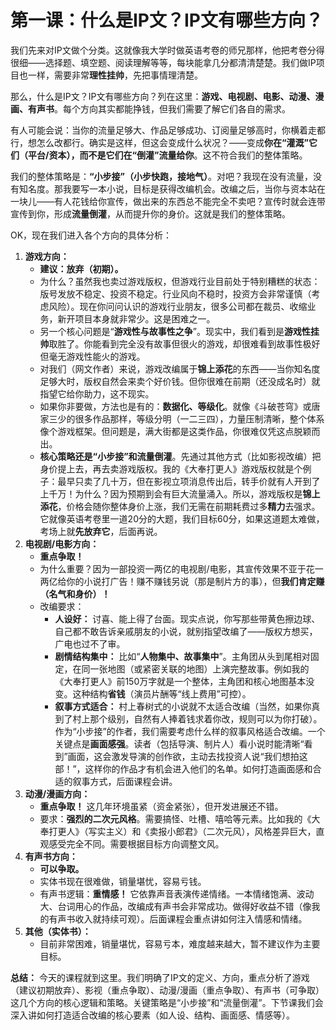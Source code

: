 # **第一课：什么是IP文？IP文有哪些方向？**

我们先来对IP文做个分类。这就像我大学时做英语考卷的师兄那样，他把考卷分得很细——选择题、填空题、阅读理解等等，每块能拿几分都清清楚楚。我们做IP项目也一样，需要非常**理性挂帅**，先把事情理清楚。

那么，什么是IP文？IP文有哪些方向？列在这里：**游戏、电视剧、电影、动漫、漫画、有声书**。每个方向其实都能挣钱，但我们需要了解它们各自的需求。

有人可能会说：当你的流量足够大、作品足够成功、订阅量足够高时，你横着走都行，想怎么改都行。确实是这样，但这会变成什么状况？——变成**你在“灌溉”它们（平台/资本），而不是它们在“倒灌”流量给你**。这不符合我们的整体策略。

我们的整体策略是：**“小步接”（小步快跑，接地气）**。对吧？我现在没有流量，没有知名度。那我要写一本小说，目标是获得改编机会。改编之后，当你与资本站在一块儿——有人花钱给你宣传，做出来的东西总不能完全不卖吧？宣传时就会连带宣传到你，形成**流量倒灌**，从而提升你的身价。这就是我们的整体策略。

OK，现在我们进入各个方向的具体分析：

1. **游戏方向：**
   - **建议：放弃（初期）。**
   - 为什么？虽然我也卖过游戏版权，但游戏行业目前处于特别糟糕的状态：版号发放不稳定、投资不稳定。行业风向不稳时，投资方会非常谨慎（考虑风险）。现在你问问认识的游戏行业朋友，很多公司都在裁员、收缩业务，新开项目本身就非常少。这是困难之一。
   - 另一个核心问题是“**游戏性与故事性之争**”。现实中，我们看到是**游戏性挂帅**取胜了。你能看到完全没有故事但很火的游戏，却很难看到故事性极好但毫无游戏性能火的游戏。
   - 对我们（网文作者）来说，游戏改编属于**锦上添花**的东西——当你知名度足够大时，版权自然会来卖个好价钱。但你很难在前期（还没成名时）就指望它给你助力，这不现实。
   - 如果你非要做，方法也是有的：**数据化、等级化**。就像《斗破苍穹》或唐家三少的很多作品那样，等级分明（一二三四），力量压制清晰，整个体系像个游戏框架。但问题是，满大街都是这类作品，你很难仅凭这点脱颖而出。
   - **核心策略还是“小步接”和流量倒灌**。先通过其他方式（比如影视改编）把身价提上去，再去卖游戏版权。我的《大奉打更人》游戏版权就是个例子：最早只卖了几十万，但在影视立项消息传出后，转手价就有人开到了上千万！为什么？因为预期到会有巨大流量涌入。所以，游戏版权是**锦上添花**，价格会随你整体身价上涨，我们无需在前期耗费过多**精力**去强求。它就像英语考卷里一道20分的大题，我们目标60分，如果这道题太难做，考场上就**先放弃它**，后面再说。
2. **电视剧/电影方向：**
   - **重点争取！**
   - 为什么重要？因为一部投资一两亿的电视剧/电影，其宣传效果不亚于花一两亿给你的小说打广告！赚不赚钱另说（那是制片方的事），但**我们肯定赚（名气和身价）！**
   - 改编要求：
     - **人设好：** 讨喜、能上得了台面。现实点说，你写那些带黄色擦边球、自己都不敢告诉亲戚朋友的小说，就别指望改编了——版权方想买，广电也过不了审。
     - **剧情结构集中：** 比如“**人物集中、故事集中**”。主角团从头到尾相对固定，在同一张地图（或紧密关联的地图）上演完整故事。例如我的《大奉打更人》前150万字就是一个整体，主角团和核心地图基本没变。这种结构**省钱**（演员片酬等“线上费用”可控）。
     - **叙事方式适合：** 村上春树式的小说就不太适合改编（当然，如果你真到了村上那个级别，自然有人捧着钱求着你改，规则可以为你打破）。作为“小步接”的作者，我们需要考虑什么样的叙事风格适合改编。一个关键点是**画面感强**。读者（包括导演、制片人）看小说时能清晰“看到”画面，这会激发导演的创作欲，主动去找投资人说“我们想拍这部！”，这样你的作品才有机会进入他们的名单。如何打造画面感和合适的叙事方式，后面课程会讲。
3. **动漫/漫画方向：**
   - **重点争取！** 这几年环境虽紧（资金紧张），但开发进展还不错。
   - 要求：**强烈的二次元风格**。需要搞怪、吐槽、嘻哈等元素。比如我的《大奉打更人》（写实主义）和《卖报小郎君》（二次元风），风格差异巨大，直观感受完全不同。需要根据目标方向调整文风。
4. **有声书方向：**
   - **可以争取。**
   - 实体书现在很难做，销量堪忧，容易亏钱。
   - 有声书逻辑：**重情感！** 它依靠声音表演传递情绪。一本情绪饱满、波动大、台词用心的作品，改编成有声书会非常成功。做得好收益不错（像我的有声书收入就持续可观）。后面课程会重点讲如何注入情感和情绪。
5. **其他（实体书）：**
   - 目前非常困难，销量堪忧，容易亏本，难度越来越大，暂不建议作为主要目标。

**总结：**
今天的课程就到这里。我们明确了IP文的定义、方向，重点分析了游戏（建议初期放弃）、影视（重点争取）、动漫/漫画（重点争取）、有声书（可争取）这几个方向的核心逻辑和策略。关键策略是“小步接”和“流量倒灌”。下节课我们会深入讲如何打造适合改编的核心要素（如人设、结构、画面感、情感等）。